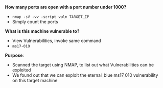 
**How many ports are open with a port number under 1000?**
- `nmap -sV -vv -script vuln TARGET_IP`
- Simply count the ports

**What is this machine vulnerable to?**
- View Vulnerabilities, invoke same command 
- `ms17-010`


**Purpose**:
- Scanned the target using NMAP, to list out what Vulnerabilities can be exploited
- We found out that we can exploit the eternal_blue ms17_010 vulnerability on this target machine